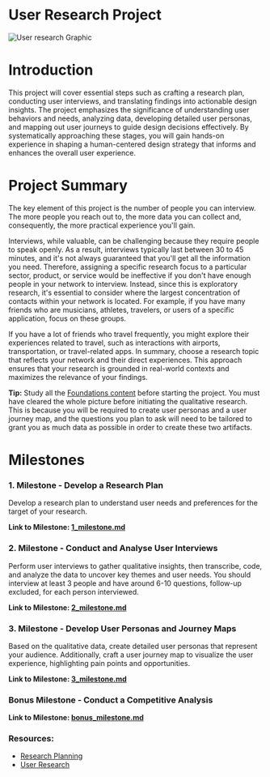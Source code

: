 # User Research Project
![User research Graphic](https://github.com/ReDI-School/ux_ui_bootcamp/assets/51905839/bdf8f1fa-7fa6-40fa-8c4e-f9f1c6d97f51)

# Introduction
This project will cover essential steps such as crafting a research plan, conducting user interviews, and translating findings into actionable design insights. The project emphasizes the significance of understanding user behaviors and needs, analyzing data, developing detailed user personas, and mapping out user journeys to guide design decisions effectively. 
By systematically approaching these stages, you will gain hands-on experience in shaping a human-centered design strategy that informs and enhances the overall user experience.

# Project Summary
The key element of this project is the number of people you can interview. The more people you reach out to, the more data you can collect and, consequently, the more practical experience you'll gain. 

Interviews, while valuable, can be challenging because they require people to speak openly. As a result, interviews typically last between 30 to 45 minutes, and it's not always guaranteed that you'll get all the information you need.
Therefore, assigning a specific research focus to a particular sector, product, or service would be ineffective if you don't have enough people in your network to interview. Instead, since this is exploratory research, it's essential to consider where the largest concentration of contacts within your network is located.
For example, if you have many friends who are musicians, athletes, travelers, or users of a specific application, focus on these groups. 

If you have a lot of friends who travel frequently, you might explore their experiences related to travel, such as interactions with airports, transportation, or travel-related apps. In summary, choose a research topic that reflects your network and their direct experiences. This approach ensures that your research is grounded in real-world contexts and maximizes the relevance of your findings.

**Tip:** Study all the [Foundations content](https://redi-school-1.gitbook.io/ux-ui-bootcamp) before starting the project. You must have cleared the whole picture before initiating the qualitative research. This is because you will be required to create user personas and a user journey map, and the questions you plan to ask will need to be tailored to grant you as much data as possible in order to create these two artifacts.

# Milestones

### 1. Milestone - Develop a Research Plan
Develop a research plan to understand user needs and preferences for the target of your research. 

**Link to Milestone: [1_milestone.md](https://github.com/ReDI-School/ux_ui_bootcamp/blob/main/projects/01_user_research/1_milestone.md)**

### 2. Milestone - Conduct and Analyse User Interviews
Perform user interviews to gather qualitative insights, then transcribe, code, and analyze the data to uncover key themes and user needs. You should interview at least 3 people and have around 6-10 questions, follow-up excluded, for each person interviewed.

**Link to Milestone: [2_milestone.md](https://github.com/ReDI-School/ux_ui_bootcamp/blob/main/projects/01_user_research/2_milestone.md)**


### 3. Milestone - Develop User Personas and Journey Maps
Based on the qualitative data, create detailed user personas that represent your audience. Additionally, craft a user journey map to visualize the user experience, highlighting pain points and opportunities.

**Link to Milestone: [3_milestone.md](https://github.com/ReDI-School/ux_ui_bootcamp/blob/main/projects/01_user_research/3_milestone.md)**

### Bonus Milestone - Conduct a Competitive Analysis

**Link to Milestone: [bonus_milestone.md](https://github.com/ReDI-School/ux_ui_bootcamp/blob/main/projects/01_user_research/bonus_milestone.md)**


### Resources:

- [Research Planning](https://redi-school-1.gitbook.io/ux-ui-bootcamp/1.-project/milestone-1-research-planning)
- [User Research](https://redi-school-1.gitbook.io/ux-ui-bootcamp/1.-project/milestone-2-user-research)
